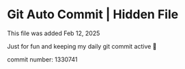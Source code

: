 # Git Auto Commit | Hidden File

This file was added Feb 12, 2025

Just for fun and keeping my daily git commit active 🤪

commit number: 1330741
